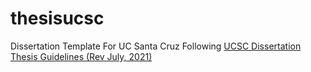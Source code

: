 # thesisucsc
Dissertation Template For UC Santa Cruz
Following [UCSC Dissertation Thesis Guidelines (Rev July, 2021)](https://graddiv.ucsc.edu/current-students/pdfs/dissertation-thesis-guidelines.pdf)
